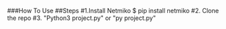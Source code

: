 ###How To Use 
##Steps
#1.Install Netmiko
$ pip install netmiko
#2. Clone the repo
#3. "Python3 project.py" or "py project.py"
